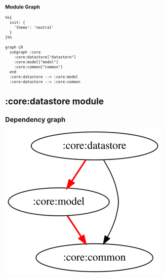 ### Module Graph

```mermaid
%%{
  init: {
    'theme': 'neutral'
  }
}%%

graph LR
  subgraph :core
    :core:datastore["datastore"]
    :core:model["model"]
    :core:common["common"]
  end
  :core:datastore --> :core:model
  :core:datastore --> :core:common
```
# :core:datastore module
## Dependency graph
![Dependency graph](../../docs/images/graphs-kmp/dep_graph_core_datastore.svg)
